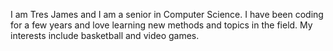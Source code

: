 I am Tres James and I am a senior in Computer Science. I have been coding for a few years and love learning new methods and topics in the field. My interests include basketball and video games.
